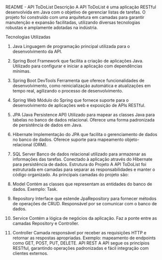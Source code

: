 README - API ToDoList
Descrição
A API ToDoList é uma aplicação RESTful desenvolvida em Java com o objetivo de gerenciar listas de tarefas. O projeto foi construído com uma arquitetura em camadas para garantir manutenção e expansão facilitadas, utilizando diversas tecnologias robustas e amplamente adotadas na indústria.

Tecnologias Utilizadas
1. Java
Linguagem de programação principal utilizada para o desenvolvimento da API.
2. Spring Boot
Framework que facilita a criação de aplicações Java.
Utilizado para configurar e iniciar a aplicação com dependências mínimas.
3. Spring Boot DevTools
Ferramenta que oferece funcionalidades de desenvolvimento, como reinicialização automática e atualizações em tempo real, agilizando o processo de desenvolvimento.
4. Spring Web
Módulo do Spring que fornece suporte para o desenvolvimento de aplicações web e exposição de APIs RESTful.
5. JPA (Java Persistence API)
Utilizado para mapear as classes Java para tabelas no banco de dados relacional.
Oferece uma forma padronizada de persistência de dados em Java.
6. Hibernate
Implementação do JPA que facilita o gerenciamento de dados no banco de dados.
Oferece suporte para mapeamento objeto-relacional (ORM).
7. SQL Server
Banco de dados relacional utilizado para armazenar as informações das tarefas.
Conectado à aplicação através do Hibernate para persistência de dados.
Estrutura do Projeto
A API ToDoList foi estruturada em camadas para separar as responsabilidades e manter o código organizado. As principais camadas do projeto são:

1. Model
Contém as classes que representam as entidades do banco de dados.
Exemplo: Task.
2. Repository
Interface que estende JpaRepository para fornecer métodos de operações de CRUD.
Responsável por se comunicar com o banco de dados.
3. Service
Contém a lógica de negócios da aplicação.
Faz a ponte entre as camadas Repository e Controller.
4. Controller
Camada responsável por receber as requisições HTTP e retornar as respostas apropriadas.
Exemplo: mapeamento de endpoints como GET, POST, PUT, DELETE.
API REST
A API segue os princípios RESTful, garantindo operações padronizadas e fácil integração com clientes externos.
